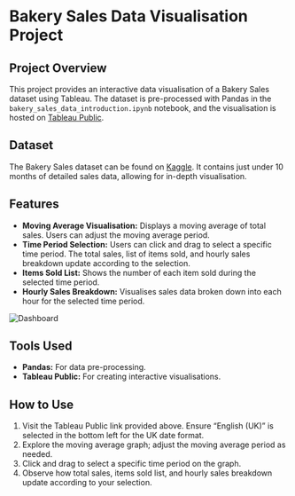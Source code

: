 # Bakery Sales Data Visualisation Project

## Project Overview

This project provides an interactive data visualisation of a Bakery Sales dataset using Tableau. The dataset is pre-processed with Pandas in the `bakery_sales_data_introduction.ipynb` notebook, and the visualisation is hosted on [Tableau Public](https://public.tableau.com/views/BakerySales-MovingAverageWithTimePeriodSelection/Dashboard1?:language=en-US&:display_count=n&:origin=viz_share_link).

## Dataset

The Bakery Sales dataset can be found on [Kaggle](https://www.kaggle.com/datasets/hosubjeong/bakery-sales?select=Bakery+Sales.csv). It contains just under 10 months of detailed sales data, allowing for in-depth visualisation.

## Features

- **Moving Average Visualisation:** Displays a moving average of total sales. Users can adjust the moving average period.
- **Time Period Selection:** Users can click and drag to select a specific time period. The total sales, list of items sold, and hourly sales breakdown update according to the selection.
- **Items Sold List:** Shows the number of each item sold during the selected time period.
- **Hourly Sales Breakdown:** Visualises sales data broken down into each hour for the selected time period.

![Dashboard](https://github.com/lawjjon/bakery-sales-visualisation/assets/62666508/3ae18f0b-e17d-4930-acca-83c05008ac53)

## Tools Used

- **Pandas:** For data pre-processing.
- **Tableau Public:** For creating interactive visualisations.

## How to Use

1. Visit the Tableau Public link provided above. Ensure “English (UK)” is selected in the bottom left for the UK date format.
2. Explore the moving average graph; adjust the moving average period as needed.
3. Click and drag to select a specific time period on the graph.
4. Observe how total sales, items sold list, and hourly sales breakdown update according to your selection.
